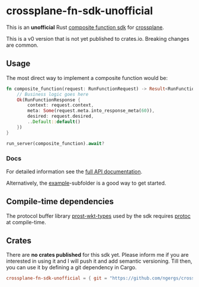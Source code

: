 # crossplane-fn-sdk-unofficial

This is an **unofficial** Rust [composite function sdk](https://docs.crossplane.io/latest/guides/write-a-composition-function-in-go/) 
for  [crossplane](https://www.crossplane.io/).

This is a v0 version that is not yet published to crates.io. Breaking changes are common.

## Usage

The most direct way to implement a composite function would be:
```rust
fn composite_function(request: RunFunctionRequest) -> Result<RunFunctionResponse,Status> {
    // Business logic goes here
    Ok(RunFunctionResponse {
        context: request.context,
        meta: Some(request.meta.into_response_meta(60)),
        desired: request.desired,
        ..Default::default()
    })
}

run_server(composite_function).await?
```

### Docs
For detailed information see the  [full API documentation](https://ngergs.github.io/crossplane-fn-sdk-unofficial/).

Alternatively, the [example](example)-subfolder is a good way to get started.

## Compile-time dependencies

The protocol buffer library [prost-wkt-types](https://docs.rs/prost-wkt-types/latest/prost_wkt_types) used by the sdk requires [protoc](https://protobuf.dev/installation/) at compile-time.

## Crates

There are **no crates published** for this sdk yet.
Please inform me if you are interested in using it and I will push it and add semantic versioning.
Till then, you can use it by defining a git dependency in Cargo.

```toml
crossplane-fn-sdk-unofficial = { git = "https://github.com/ngergs/crossplane-fn-sdk-unofficial.git" }
```
